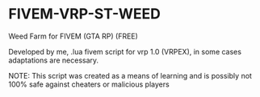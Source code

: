 # FIVEM-VRP-ST-WEED
Weed Farm for FIVEM (GTA RP) (FREE)


Developed by me, .lua fivem script for vrp 1.0 (VRPEX), in some cases adaptations are necessary.

NOTE: This script was created as a means of learning and is possibly not 100% safe against cheaters or malicious players
